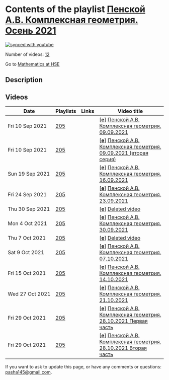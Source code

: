 # Contents of the playlist [Пенской А.В. Комплексная геометрия. Осень 2021](https://www.youtube.com/playlist?list=PLq3E5oubNNoDhEeWpyrksAc37fafGJZKU)

[![synced with youtube](https://img.shields.io/github/last-commit/mathphysschool/mathphysschool.github.io/autoupdate1?label=synced%20with%20youtube)](https://github.com/mathphysschool/mathphysschool.github.io/commits/autoupdate1)

Number of videos: [12](#videos)

Go to [Mathematics at HSE](../README.md)

## Description



## Videos

|Date|Playlists|Links|Video title|
|---|---|---|---|
| Fri&nbsp;10&nbsp;Sep&nbsp;2021 | [205](../playlists/205 "Пенской А.В. Комплексная геометрия. Осень 2021") |  | [[**e**](https://studio.youtube.com/video/81z7Qyu_9dU/edit "Edit")] [Пенской А.В. Комплексная геометрия. 09.09.2021](https://www.youtube.com/watch?v=81z7Qyu_9dU&list=PLq3E5oubNNoDhEeWpyrksAc37fafGJZKU) |
| Fri&nbsp;10&nbsp;Sep&nbsp;2021 | [205](../playlists/205 "Пенской А.В. Комплексная геометрия. Осень 2021") |  | [[**e**](https://studio.youtube.com/video/d8XwWz-tqHI/edit "Edit")] [Пенской А.В. Комплексная геометрия. 09.09.2021 (вторая серия)](https://www.youtube.com/watch?v=d8XwWz-tqHI&list=PLq3E5oubNNoDhEeWpyrksAc37fafGJZKU) |
| Sun&nbsp;19&nbsp;Sep&nbsp;2021 | [205](../playlists/205 "Пенской А.В. Комплексная геометрия. Осень 2021") |  | [[**e**](https://studio.youtube.com/video/N1aOHiuZ3Cg/edit "Edit")] [Пенской А.В. Комплексная геометрия. 16.09.2021](https://www.youtube.com/watch?v=N1aOHiuZ3Cg&list=PLq3E5oubNNoDhEeWpyrksAc37fafGJZKU) |
| Fri&nbsp;24&nbsp;Sep&nbsp;2021 | [205](../playlists/205 "Пенской А.В. Комплексная геометрия. Осень 2021") |  | [[**e**](https://studio.youtube.com/video/IVYsv6twqVs/edit "Edit")] [Пенской А.В. Комплексная геометрия. 23.09.2021](https://www.youtube.com/watch?v=IVYsv6twqVs&list=PLq3E5oubNNoDhEeWpyrksAc37fafGJZKU) |
| Thu&nbsp;30&nbsp;Sep&nbsp;2021 | [205](../playlists/205 "Пенской А.В. Комплексная геометрия. Осень 2021") |  | [[**e**](https://studio.youtube.com/video/dXc1az4LI9c/edit "Edit")] [Deleted video](https://www.youtube.com/watch?v=dXc1az4LI9c&list=PLq3E5oubNNoDhEeWpyrksAc37fafGJZKU "This video is unavailable.") |
| Mon&nbsp;4&nbsp;Oct&nbsp;2021 | [205](../playlists/205 "Пенской А.В. Комплексная геометрия. Осень 2021") |  | [[**e**](https://studio.youtube.com/video/sRFIFzHzI_4/edit "Edit")] [Пенской А.В. Комплексная геометрия. 30.09.2021](https://www.youtube.com/watch?v=sRFIFzHzI_4&list=PLq3E5oubNNoDhEeWpyrksAc37fafGJZKU) |
| Thu&nbsp;7&nbsp;Oct&nbsp;2021 | [205](../playlists/205 "Пенской А.В. Комплексная геометрия. Осень 2021") |  | [[**e**](https://studio.youtube.com/video/2VmK4E_15zM/edit "Edit")] [Deleted video](https://www.youtube.com/watch?v=2VmK4E_15zM&list=PLq3E5oubNNoDhEeWpyrksAc37fafGJZKU "This video is unavailable.") |
| Sat&nbsp;9&nbsp;Oct&nbsp;2021 | [205](../playlists/205 "Пенской А.В. Комплексная геометрия. Осень 2021") |  | [[**e**](https://studio.youtube.com/video/c6lpTqIsZM8/edit "Edit")] [Пенской А.В. Комплексная геометрия. 07.10.2021](https://www.youtube.com/watch?v=c6lpTqIsZM8&list=PLq3E5oubNNoDhEeWpyrksAc37fafGJZKU) |
| Fri&nbsp;15&nbsp;Oct&nbsp;2021 | [205](../playlists/205 "Пенской А.В. Комплексная геометрия. Осень 2021") |  | [[**e**](https://studio.youtube.com/video/IwOHT4LDKfw/edit "Edit")] [Пенской А.В. Комплексная геометрия. 14.10.2021](https://www.youtube.com/watch?v=IwOHT4LDKfw&list=PLq3E5oubNNoDhEeWpyrksAc37fafGJZKU) |
| Wed&nbsp;27&nbsp;Oct&nbsp;2021 | [205](../playlists/205 "Пенской А.В. Комплексная геометрия. Осень 2021") |  | [[**e**](https://studio.youtube.com/video/ui-9ROpnqoU/edit "Edit")] [Пенской А.В. Комплексная геометрия. 21.10.2021](https://www.youtube.com/watch?v=ui-9ROpnqoU&list=PLq3E5oubNNoDhEeWpyrksAc37fafGJZKU) |
| Fri&nbsp;29&nbsp;Oct&nbsp;2021 | [205](../playlists/205 "Пенской А.В. Комплексная геометрия. Осень 2021") |  | [[**e**](https://studio.youtube.com/video/hXPmyN2HgtM/edit "Edit")] [Пенской А.В. Комплексная геометрия. 28.10.2021 Первая часть](https://www.youtube.com/watch?v=hXPmyN2HgtM&list=PLq3E5oubNNoDhEeWpyrksAc37fafGJZKU) |
| Fri&nbsp;29&nbsp;Oct&nbsp;2021 | [205](../playlists/205 "Пенской А.В. Комплексная геометрия. Осень 2021") |  | [[**e**](https://studio.youtube.com/video/86gmYZ_ui9g/edit "Edit")] [Пенской А.В. Комплексная геометрия. 28.10.2021 Вторая часть](https://www.youtube.com/watch?v=86gmYZ_ui9g&list=PLq3E5oubNNoDhEeWpyrksAc37fafGJZKU) |


 If you want to ask to update this page, or have any comments or questions: <pasha145@gmail.com>.